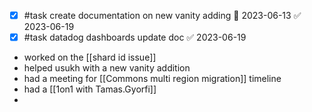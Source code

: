 - [x] #task create documentation on new vanity adding 📅 2023-06-13 ✅ 2023-06-19
- [x] #task datadog dashboards update doc ✅ 2023-06-19
- worked on the [[shard id issue]]
- helped usukh with a new vanity addition
- had a meeting for [[Commons multi region migration]] timeline
- had a [[1on1 with Tamas.Gyorfi]]
- 